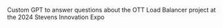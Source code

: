 Custom GPT to answer questions about the OTT Load Balancer project at the 2024 Stevens Innovation Expo
